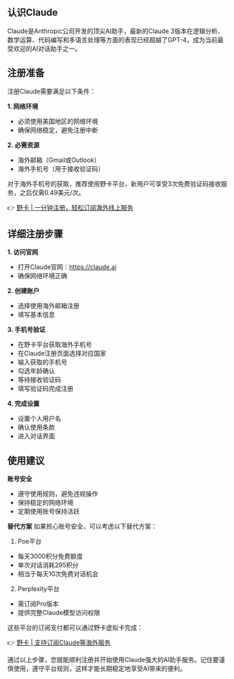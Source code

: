## 认识Claude

Claude是Anthropic公司开发的顶尖AI助手，最新的Claude 3版本在逻辑分析、数学运算、代码编写和多语言处理等方面的表现已经超越了GPT-4，成为当前最受欢迎的AI对话助手之一。

## 注册准备

注册Claude需要满足以下条件：

**1. 网络环境**
- 必须使用美国地区的网络环境
- 确保网络稳定，避免注册中断

**2. 必需资源**
- 海外邮箱（Gmail或Outlook）
- 海外手机号（用于接收验证码）

对于海外手机号的获取，推荐使用野卡平台，新用户可享受3次免费验证码接收服务，之后仅需0.49美元/次。

👉 [野卡 | 一分钟注册，轻松订阅海外线上服务](https://bit.ly/bewildcard)

## 详细注册步骤

**1. 访问官网**
- 打开Claude官网：https://claude.ai
- 确保网络环境正确

**2. 创建账户**
- 选择使用海外邮箱注册
- 填写基本信息

**3. 手机号验证**
- 在野卡平台获取海外手机号
- 在Claude注册页面选择对应国家
- 输入获取的手机号
- 勾选年龄确认
- 等待接收验证码
- 填写验证码完成注册

**4. 完成设置**
- 设置个人用户名
- 确认使用条款
- 进入对话界面

## 使用建议

**账号安全**
- 遵守使用规则，避免违规操作
- 保持稳定的网络环境
- 定期使用账号保持活跃

**替代方案**
如果担心账号安全，可以考虑以下替代方案：

1. Poe平台
- 每天3000积分免费额度
- 单次对话消耗295积分
- 相当于每天10次免费对话机会

2. Perplexity平台
- 需订阅Pro版本
- 提供完整Claude模型访问权限

这些平台的订阅支付都可以通过野卡虚拟卡完成：

👉 [野卡 | 支持订阅Claude等海外服务](https://bit.ly/bewildcard)

通过以上步骤，您就能顺利注册并开始使用Claude强大的AI助手服务。记住要谨慎使用，遵守平台规则，这样才能长期稳定地享受AI带来的便利。